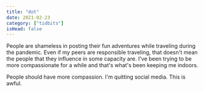 ```yaml
---
title: "dot"
date: 2021-02-23
category: ["tidbits"]
isHead: false
---
```


People are shameless in posting their fun adventures while traveling during the pandemic. Even if my peers are responsible traveling, that doesn't mean the people that they influence in some capacity are. I've been trying to be more compassionate for a while and that's what's been keeping me indoors. 

People should have more compassion. I'm quitting social media. This is awful. 